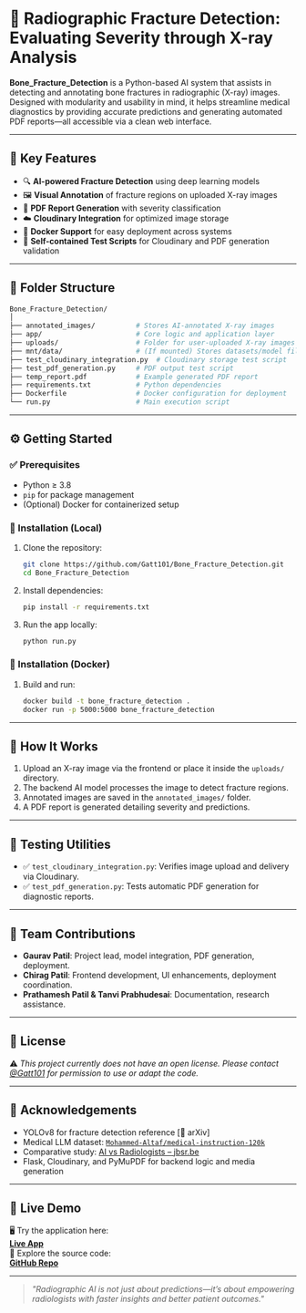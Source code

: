 
# 🦴 Radiographic Fracture Detection: Evaluating Severity through X-ray Analysis

**Bone_Fracture_Detection** is a Python-based AI system that assists in detecting and annotating bone fractures in radiographic (X-ray) images. Designed with modularity and usability in mind, it helps streamline medical diagnostics by providing accurate predictions and generating automated PDF reports—all accessible via a clean web interface.

---

## 🚀 Key Features

- 🔍 **AI-powered Fracture Detection** using deep learning models
- 🖼️ **Visual Annotation** of fracture regions on uploaded X-ray images
- 📄 **PDF Report Generation** with severity classification
- ☁️ **Cloudinary Integration** for optimized image storage
- 🐳 **Docker Support** for easy deployment across systems
- 🧪 **Self-contained Test Scripts** for Cloudinary and PDF generation validation

---

## 📁 Folder Structure

```bash
Bone_Fracture_Detection/
│
├── annotated_images/          # Stores AI-annotated X-ray images
├── app/                       # Core logic and application layer
├── uploads/                   # Folder for user-uploaded X-ray images
├── mnt/data/                  # (If mounted) Stores datasets/model files
├── test_cloudinary_integration.py  # Cloudinary storage test script
├── test_pdf_generation.py     # PDF output test script
├── temp_report.pdf            # Example generated PDF report
├── requirements.txt           # Python dependencies
├── Dockerfile                 # Docker configuration for deployment
└── run.py                     # Main execution script
```

---

## ⚙️ Getting Started

### ✅ Prerequisites

- Python ≥ 3.8
- `pip` for package management
- (Optional) Docker for containerized setup

### 🧪 Installation (Local)

1. Clone the repository:
   ```bash
   git clone https://github.com/Gatt101/Bone_Fracture_Detection.git
   cd Bone_Fracture_Detection
   ```

2. Install dependencies:
   ```bash
   pip install -r requirements.txt
   ```

3. Run the app locally:
   ```bash
   python run.py
   ```

### 🐳 Installation (Docker)

1. Build and run:
   ```bash
   docker build -t bone_fracture_detection .
   docker run -p 5000:5000 bone_fracture_detection
   ```

---

## 🧠 How It Works

1. Upload an X-ray image via the frontend or place it inside the `uploads/` directory.
2. The backend AI model processes the image to detect fracture regions.
3. Annotated images are saved in the `annotated_images/` folder.
4. A PDF report is generated detailing severity and predictions.

---

## 🧪 Testing Utilities

- ✅ `test_cloudinary_integration.py`: Verifies image upload and delivery via Cloudinary.
- ✅ `test_pdf_generation.py`: Tests automatic PDF generation for diagnostic reports.

---

## 👥 Team Contributions

- **Gaurav Patil**: Project lead, model integration, PDF generation, deployment.
- **Chirag Patil**: Frontend development, UI enhancements, deployment coordination.
- **Prathamesh Patil & Tanvi Prabhudesai**: Documentation, research assistance.

---

## 📜 License

⚠️ *This project currently does not have an open license. Please contact [@Gatt101](https://github.com/Gatt101) for permission to use or adapt the code.*

---

## 🙏 Acknowledgements

- YOLOv8 for fracture detection reference [📄 arXiv]
- Medical LLM dataset: [`Mohammed-Altaf/medical-instruction-120k`](https://huggingface.co/datasets/Mohammed-Altaf/medical-instruction-120k)
- Comparative study: [AI vs Radiologists – jbsr.be](https://www.jbsr.be/)
- Flask, Cloudinary, and PyMuPDF for backend logic and media generation

---

## 🔗 Live Demo

🖥️ Try the application here:  
**[Live App](https://orthopedic-agent.vercel.app/)**  
📂 Explore the source code:  
**[GitHub Repo](https://github.com/Gatt101/Bone_Fracture_Detection)**

---

> _"Radiographic AI is not just about predictions—it’s about empowering radiologists with faster insights and better patient outcomes."_
